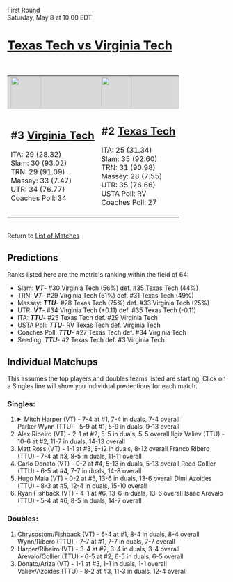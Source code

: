First Round  
Saturday, May 8 at 10:00 EDT

# [Texas Tech vs Virginia Tech](https://www.ncaa.com/game/5833391)

<br>
<table>  
<tr style="background-color: #d9d9d9 !important"><td><a href="../"><img src="https://www.ncaa.com/sites/default/files/images/logos/schools/v/virginia-tech.70.png" width="70" height="70" /></a></td><td><a href="../"><img src="https://www.ncaa.com/sites/default/files/images/logos/schools/t/texas-tech.70.png" width="70" height="70" /></a></td></tr>
<tr><td>

<h2>#3 <a href="../">Virginia Tech</a></h2>  
ITA: 29 (28.32)<br>  
Slam: 30 (93.02)<br>  
TRN: 29 (91.09)<br>  
Massey: 33 (7.47)<br>  
UTR: 34 (76.77)<br>  
Coaches Poll: 34<br>  
<br>

</td><td>

<h2>#2 <a href="../">Texas Tech</a></h2>  
ITA: 25 (31.34)<br>  
Slam: 35 (92.60)<br>  
TRN: 31 (90.98)<br>  
Massey: 28 (7.55)<br>  
UTR: 35 (76.66)<br>  
USTA Poll: RV<br>  
Coaches Poll: 27<br>  
<br>

</td></tr></table>

<br>Return to [List of Matches](../index.md)

## Predictions

Ranks listed here are the metric's ranking within the field of 64:

- Slam: <b><i>VT</i></b>- #30 Virginia Tech (56%) def. #35 Texas Tech (44%)
- TRN: <b><i>VT</i></b>- #29 Virginia Tech (51%) def. #31 Texas Tech (49%)
- Massey: <b><i>TTU</i></b>- #28 Texas Tech (75%) def. #33 Virginia Tech (25%)
- UTR: <b><i>VT</i></b>- #34 Virginia Tech (+0.11) def. #35 Texas Tech (-0.11)
- ITA: <b><i>TTU</i></b>- #25 Texas Tech def. #29 Virginia Tech
- USTA Poll: <b><i>TTU</i></b>- RV Texas Tech def. Virginia Tech
- Coaches Poll: <b><i>TTU</i></b>- #27 Texas Tech def. #34 Virginia Tech
- Seeding: <b><i>TTU</i></b>- #2 Texas Tech def. #3 Virginia Tech

## Individual Matchups

This assumes the top players and doubles teams listed are starting. Click on a Singles line will show you individual predections for each match.

### Singles:

<ol>
<li>
<details>
<summary markdown="span">
Mitch Harper (VT) - 7-4 at #1, 7-4 in duals, 7-4 overall<br>
Parker Wynn (TTU) - 5-9 at #1, 5-9 in duals, 9-13 overall
</summary>

<h4>Predictions</h4>
<ul>
<li>Slam: <b><i>VT</i></b> - #30 Virginia Tech (56%) def. #35 Texas Tech (44%)</li>
<li>TRN: <b><i>VT</i></b> - #29 Virginia Tech (51%) def. #31 Texas Tech (49%)</li>
<li>Massey: <b><i>TTU</i></b> - #28 Texas Tech (75%) def. #33 Virginia Tech (25%)</li>
<li>UTR: <b><i>VT</i></b> - #34 Virginia Tech (+0.11) def. #35 Texas Tech (-0.11)</li>
<li>ITA: <b><i>TTU</i></b> - #25 Texas Tech def. #29 Virginia Tech</li>
</ul>

</details>
</li>

<li>
Alex Ribeiro (VT) - 2-1 at #2, 5-5 in duals, 5-5 overall  
Ilgiz Valiev (TTU) - 10-6 at #2, 11-7 in duals, 14-13 overall
</li>

<li>
Matt Ross (VT) - 1-1 at #3, 8-12 in duals, 8-12 overall  
Franco Ribero (TTU) - 7-4 at #3, 8-5 in duals, 11-11 overall
</li>

<li>
Carlo Donato (VT) - 0-2 at #4, 5-13 in duals, 5-13 overall  
Reed Collier (TTU) - 6-5 at #4, 7-7 in duals, 14-8 overall
</li>

<li>
Hugo Maia (VT) - 0-2 at #5, 13-6 in duals, 13-6 overall  
Dimi Azoides (TTU) - 8-3 at #5, 12-4 in duals, 15-10 overall
</li>

<li>
Ryan Fishback (VT) - 4-1 at #6, 13-6 in duals, 13-6 overall  
Isaac Arevalo (TTU) - 5-4 at #6, 8-5 in duals, 14-7 overall
</li>
</ol>

### Doubles:

1. Chrysostom/Fishback (VT) - 6-4 at #1, 8-4 in duals, 8-4 overall  
   Wynn/Ribero (TTU) - 7-7 at #1, 7-7 in duals, 7-7 overall
2. Harper/Ribeiro (VT) - 3-4 at #2, 3-4 in duals, 3-4 overall  
   Arevalo/Collier (TTU) - 6-5 at #2, 6-5 in duals, 6-5 overall
3. Donato/Ariza (VT) - 1-1 at #3, 1-1 in duals, 1-1 overall  
   Valiev/Azoides (TTU) - 8-2 at #3, 11-3 in duals, 12-4 overall
